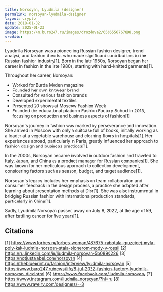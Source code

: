 ```yaml
---
title: Norsoyan, Lyudmila (designer)
permalink: norsoyan-lyudmila-designer
layout: crypto
date: 2018-01-02
update: 2025-01-23
image: https://m.buro247.ru/images/drozdova2/6566556767898.png
credits:
---
```



Lyudmila Norsoyan was a pioneering Russian fashion designer, trend analyst, and fashion theorist who made significant contributions to the Russian fashion industry[1]. Born in the late 1950s, Norsoyan began her career in fashion in the late 1980s, starting with hand-knitted garments[1].

Throughout her career, Norsoyan:

- Worked for Burda Moden magazine
- Founded her own knitwear brand
- Consulted for various fashion brands
- Developed experimental textiles
- Presented 20 shows at Moscow Fashion Week
- Founded the educational platform Fashion Factory School in 2013, focusing on production and business aspects of fashion[1]

Norsoyan's journey in fashion was marked by perseverance and innovation. She arrived in Moscow with only a suitcase full of books, initially working as a loader at a vegetable warehouse and cleaning floors in hospitals[1]. Her experiences abroad, particularly in Paris, greatly influenced her approach to fashion design and business practices[1].

In the 2000s, Norsoyan became involved in outdoor fashion and traveled to Italy, Japan, and China as a product manager for Russian companies[1]. She was known for her meticulous approach to collection development, considering factors such as season, budget, and target audience[1].

Norsoyan's legacy includes her emphasis on team collaboration and consumer feedback in the design process, a practice she adopted after learning about presentation methods at Dior[1]. She was also instrumental in bridging Russian fashion with international production standards, particularly in China[1].

Sadly, Lyudmila Norsoyan passed away on July 8, 2022, at the age of 59, after battling cancer for five years[1].

## Citations

[1] https://www.forbes.ru/forbes-woman/487675-rabotala-gruzcicej-myla-poly-kak-ludmila-norsoan-stala-pionerom-mody-v-rossii
[2] https://ru.linkedin.com/in/liudmila-norsoyan-5b0890226
[3] https://notjustalabel.com/norsoyan
[4] https://theblueprint.ru/fashion/interview/lyudmila-norsoyan
[5] https://www.buro247.ru/news/life/8-jul-2022-fashion-factory-lyudmila-norsoyan-died.html
[6] https://www.facebook.com/liudmila.norsoyan/
[7] https://www.instagram.com/liudmila_norsoyan/?hl=ru
[8] https://www.ravelry.com/designers/--3
